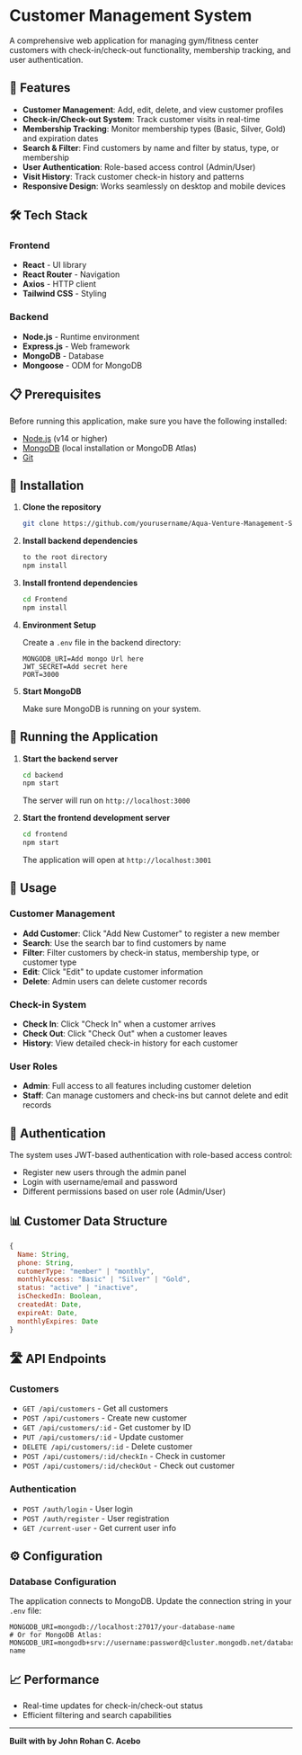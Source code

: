 # Customer Management System

A comprehensive web application for managing gym/fitness center customers with check-in/check-out functionality, membership tracking, and user authentication.

## 🚀 Features

- **Customer Management**: Add, edit, delete, and view customer profiles
- **Check-in/Check-out System**: Track customer visits in real-time
- **Membership Tracking**: Monitor membership types (Basic, Silver, Gold) and expiration dates
- **Search & Filter**: Find customers by name and filter by status, type, or membership
- **User Authentication**: Role-based access control (Admin/User)
- **Visit History**: Track customer check-in history and patterns
- **Responsive Design**: Works seamlessly on desktop and mobile devices

## 🛠️ Tech Stack

### Frontend
- **React** - UI library
- **React Router** - Navigation
- **Axios** - HTTP client
- **Tailwind CSS** - Styling

### Backend
- **Node.js** - Runtime environment
- **Express.js** - Web framework
- **MongoDB** - Database
- **Mongoose** - ODM for MongoDB

## 📋 Prerequisites

Before running this application, make sure you have the following installed:

- [Node.js](https://nodejs.org/) (v14 or higher)
- [MongoDB](https://www.mongodb.com/) (local installation or MongoDB Atlas)
- [Git](https://git-scm.com/)

## 🔧 Installation

1. **Clone the repository**
   ```bash
   git clone https://github.com/yourusername/Aqua-Venture-Management-System.git
   ```

2. **Install backend dependencies**
   ```bash
   to the root directory
   npm install
   ```

3. **Install frontend dependencies**
   ```bash
   cd Frontend
   npm install
   ```

4. **Environment Setup**
   
   Create a `.env` file in the backend directory:
   ```env
   MONGODB_URI=Add mongo Url here
   JWT_SECRET=Add secret here
   PORT=3000
   ```

5. **Start MongoDB**
   
   Make sure MongoDB is running on your system.

## 🚀 Running the Application

1. **Start the backend server**
   ```bash
   cd backend
   npm start
   ```
   The server will run on `http://localhost:3000`

2. **Start the frontend development server**
   ```bash
   cd frontend
   npm start
   ```
   The application will open at `http://localhost:3001`

## 📱 Usage

### Customer Management
- **Add Customer**: Click "Add New Customer" to register a new member
- **Search**: Use the search bar to find customers by name
- **Filter**: Filter customers by check-in status, membership type, or customer type
- **Edit**: Click "Edit" to update customer information
- **Delete**: Admin users can delete customer records

### Check-in System
- **Check In**: Click "Check In" when a customer arrives
- **Check Out**: Click "Check Out" when a customer leaves
- **History**: View detailed check-in history for each customer

### User Roles
- **Admin**: Full access to all features including customer deletion
- **Staff**: Can manage customers and check-ins but cannot delete and edit records

## 🔐 Authentication

The system uses JWT-based authentication with role-based access control:

- Register new users through the admin panel
- Login with username/email and password
- Different permissions based on user role (Admin/User)

## 📊 Customer Data Structure

```javascript
{
  Name: String,
  phone: String,
  cutomerType: "member" | "monthly",
  monthlyAccess: "Basic" | "Silver" | "Gold",
  status: "active" | "inactive",
  isCheckedIn: Boolean,
  createdAt: Date,
  expireAt: Date,
  monthlyExpires: Date
}
```

## 🛣️ API Endpoints

### Customers
- `GET /api/customers` - Get all customers
- `POST /api/customers` - Create new customer
- `GET /api/customers/:id` - Get customer by ID
- `PUT /api/customers/:id` - Update customer
- `DELETE /api/customers/:id` - Delete customer
- `POST /api/customers/:id/checkIn` - Check in customer
- `POST /api/customers/:id/checkOut` - Check out customer

### Authentication
- `POST /auth/login` - User login
- `POST /auth/register` - User registration
- `GET /current-user` - Get current user info






## ⚙️ Configuration

### Database Configuration
The application connects to MongoDB. Update the connection string in your `.env` file:

```env
MONGODB_URI=mongodb://localhost:27017/your-database-name
# Or for MongoDB Atlas:
MONGODB_URI=mongodb+srv://username:password@cluster.mongodb.net/database-name
```



## 📈 Performance


- Real-time updates for check-in/check-out status
- Efficient filtering and search capabilities

---

**Built with  by John Rohan C. Acebo**

